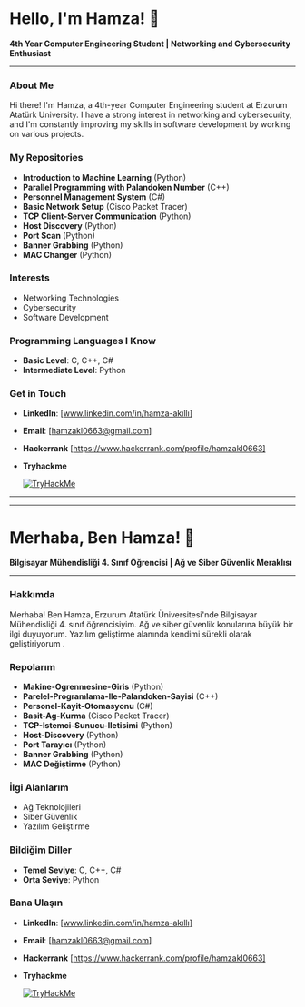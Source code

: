 
# Hello, I'm Hamza! 👋

**4th Year Computer Engineering Student | Networking and Cybersecurity Enthusiast**

---

### About Me

Hi there! I'm Hamza, a 4th-year Computer Engineering student at Erzurum Atatürk University. I have a strong interest in networking and cybersecurity, and I'm constantly improving my skills in software development by working on various projects.

### My Repositories

- **Introduction to Machine Learning** (Python)
- **Parallel Programming with Palandoken Number** (C++)
- **Personnel Management System** (C#)
- **Basic Network Setup** (Cisco Packet Tracer)
- **TCP Client-Server Communication** (Python)
- **Host Discovery** (Python)
- **Port Scan** (Python)
- **Banner Grabbing** (Python)
- **MAC Changer** (Python)

### Interests

- Networking Technologies
- Cybersecurity
- Software Development

### Programming Languages I Know

- **Basic Level**: C, C++, C#
- **Intermediate Level**: Python

### Get in Touch

- **LinkedIn**: [www.linkedin.com/in/hamza-akıllı]

- **Email**: [hamzakl0663@gmail.com]

- **Hackerrank** [https://www.hackerrank.com/profile/hamzakl0663]

  
- **Tryhackme**
  

  [![TryHackMe](https://tryhackme-badges.s3.amazonaws.com/hamzakl.png)](https://tryhackme.com/p/hamzakl)

---

----------------------------------------------------------------------------------------------
# Merhaba, Ben Hamza! 👋

**Bilgisayar Mühendisliği 4. Sınıf Öğrencisi | Ağ ve Siber Güvenlik Meraklısı**

---

### Hakkımda

Merhaba! Ben Hamza, Erzurum Atatürk Üniversitesi'nde Bilgisayar Mühendisliği 4. sınıf öğrencisiyim. Ağ ve siber güvenlik konularına büyük bir ilgi duyuyorum. Yazılım geliştirme alanında kendimi sürekli olarak geliştiriyorum .

### Repolarım

- **Makine-Ogrenmesine-Giris** (Python)
- **Parelel-Programlama-Ile-Palandoken-Sayisi** (C++)
- **Personel-Kayit-Otomasyonu** (C#)
- **Basit-Ag-Kurma** (Cisco Packet Tracer)
- **TCP-Istemci-Sunucu-Iletisimi** (Python)
- **Host-Discovery** (Python)
- **Port Tarayıcı** (Python)
- **Banner Grabbing** (Python)
- **MAC Değiştirme** (Python)

### İlgi Alanlarım

- Ağ Teknolojileri
- Siber Güvenlik
- Yazılım Geliştirme

### Bildiğim Diller

- **Temel Seviye**: C, C++, C#
- **Orta Seviye**: Python

### Bana Ulaşın

- **LinkedIn**: [www.linkedin.com/in/hamza-akıllı]

- **Email**: [hamzakl0663@gmail.com]


- **Hackerrank** [https://www.hackerrank.com/profile/hamzakl0663]

- **Tryhackme**
  
  [![TryHackMe](https://tryhackme-badges.s3.amazonaws.com/hamzakl.png)](https://tryhackme.com/p/hamzakl)




<!---
Hamzaakl/Hamzaakl is a ✨ special ✨ repository because its `README.md` (this file) appears on your GitHub profile.
You can click the Preview link to take a look at your changes.
--->
